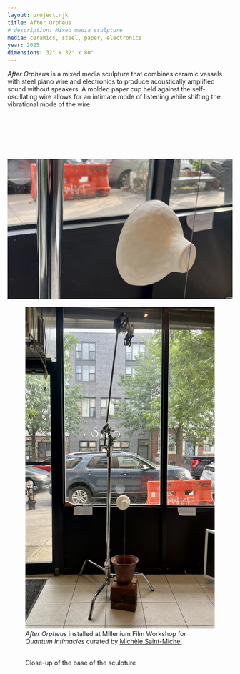 ```yaml
---
layout: project.njk
title: After Orpheus
# description: Mixed media sculpture
media: ceramics, steel, paper, electronics
year: 2025
dimensions: 32" x 32" x 80"
---
```


<div class="project-grid-item-2">
  <p>
    <em>After Orpheus</em> is a mixed media sculpture that combines ceramic vessels with steel piano wire and electronics to produce acoustically amplified sound without speakers. A molded paper cup held against the self-oscillating wire allows for an intimate mode of listening while shifting the vibrational mode of the wire.
  </p>
  <img src="/public/after-orpheus/cup.jpg" alt="" style="margin-top: 100px;">
</div>

<!-- <figure class="project-grid-item-2">
  <img src="/public/after-orpheus/cup.jpg" alt="">
  <figcaption>A molded paper cup held against the vibrating wire allows for an intimate mode of listening while also altering the wire's frequency</figcaption>
</figure> -->

<!-- {.project-grid-item-2} -->

<figure class="project-grid-item-4" >
  <img src="/public/after-orpheus/installation.jpg" style="aspect-ratio: 10/17; object-fit: cover; height: auto;">
  <figcaption><em>After Orpheus</em> installed at Millenium Film Workshop for <em>Quantum Intimacies</em> curated by <a href="https://michelesaintmichel.com/" target="_blank">Michèle Saint-Michel</a></figcaption>
</figure>

<!-- This sculpture is part of a body of work (in progress) in which ceramic vessels are activated through a variety of physical means. Although this sculpture could be also placed outdoors and activated by the wind, here the indoor installation relies instead on electromagnetic activation (via e-bow). -->
<!-- \
\
The sculpture takes inspiration from the long tradition of aeolian instruments activated by the wind and the myth of Orpheus's lyre, said to have moved stones.
{.project-grid-item-full} -->

<!-- A pile of bricks, a ceramic bell, and a c-stand frame the physical tension of a long steel wire that quietly sings. With a cup held up against the wire, you can almost hear a willing of stones to dance once more, the ghost of the lyre of Orpheus. -->

<figure class="project-grid-item-full">
  <img src="/public/after-orpheus/base.jpeg" alt="">
  <figcaption>Close-up of the base of the sculpture</figcaption>
</figure>
<!-- <figure class="project-grid-item-3">
  <img src="/public/after-orpheus/bell.jpg" alt="">
  <figcaption>Installation view of <em>After Orpheus</em> at Millenium Film Workshop</figcaption>
</figure> -->
